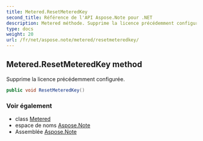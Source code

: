 ```yaml
---
title: Metered.ResetMeteredKey
second_title: Référence de l'API Aspose.Note pour .NET
description: Metered méthode. Supprime la licence précédemment configurée.
type: docs
weight: 20
url: /fr/net/aspose.note/metered/resetmeteredkey/
---
```

## Metered.ResetMeteredKey method

Supprime la licence précédemment configurée.

```csharp
public void ResetMeteredKey()
```

### Voir également

* class [Metered](../)
* espace de noms [Aspose.Note](../../metered/)
* Assemblée [Aspose.Note](../../../)


